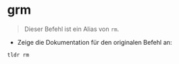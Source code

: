 # grm

> Dieser Befehl ist ein Alias von `rm`.

- Zeige die Dokumentation für den originalen Befehl an:

`tldr rm`
